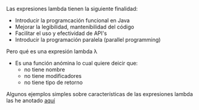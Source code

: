 
Las expresiones lambda tienen la siguiente finalidad:

* Introducir la programcación funcional en Java
* Mejorar la legibilidad, mantenibilidad del código
* Facilitar el uso y efectividad de API's
* Introducir la programación paralela (parallel programming)
 
 Pero qué es una expresión lambda &#955;
* Es una función anómina lo cual quiere deicir que:
  * no tiene nombre
  * no tiene modificadores
  * no tiene tipo de retorno
 
 Algunos ejemplos simples sobre características de las expresiones lambda las he anotado [aquí](https://github.com/DavidPerezRod/cursos/blob/feature/j8/java/j8/new-features-in-simple-way/fuentes/lambda%20expresions/lambdaExpresion/src/main/java/com/java8/lambda/Example.java)
 
